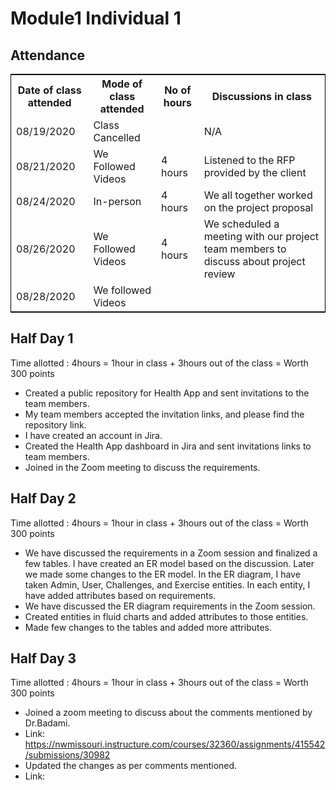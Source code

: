 # Module1 Individual 1
## Attendance
<table style="width:100%;border: 1px solid black;">
<tr>
<th>Date of class attended</th>	
<th>Mode of class attended</th>
<th>No of hours</th>
<th>Discussions in class</th>
</tr>
<tr>
<td>08/19/2020</td>
<td>Class Cancelled</td>
<td> </td>
<td>N/A</td>
</tr>
<tr>
<td>08/21/2020</td>
<td>We Followed Videos</td>
<td> 4 hours</td>  
<td>Listened to the RFP provided by the client</td> 
</tr>
<tr>
<td>08/24/2020</td>
<td>In-person</td>
<td> 4 hours</td>
<td>We all together worked on the project proposal</td>
</tr>
<tr>
<td>08/26/2020</td>
<td>We Followed Videos</td>
<td> 4 hours</td>
<td>We scheduled a meeting with our project team members to discuss about project review</td>
</tr>
<tr>
<td>08/28/2020</td>
<td>We followed Videos</td>
<td> </td>
<td> </td>
</tr>
</table>

## Half Day 1  

Time allotted : 4hours = 1hour in class + 3hours out of the class = Worth 300 points

- Created a public repository for Health App and sent invitations to the team members.  
- My team members accepted the invitation links, and please find the repository link.  
- I have created an account in Jira.  
- Created the Health App dashboard in Jira and sent invitations links to team members.  
- Joined in the Zoom meeting to discuss the requirements.

## Half Day 2  

Time allotted : 4hours = 1hour in class + 3hours out of the class = Worth 300 points

- We have discussed the requirements in a Zoom session and finalized a few tables. I have created an ER model based on the discussion. Later we made some changes to the ER model. In the ER diagram, I have taken Admin, User, Challenges, and Exercise entities. In each entity, I have added attributes based on requirements.
- We have discussed the ER diagram requirements in the Zoom session.
- Created entities in fluid charts and added attributes to those entities.
- Made few changes to the tables and added more attributes.

## Half Day 3

Time allotted : 4hours = 1hour in class + 3hours out of the class = Worth 300 points

- Joined a zoom meeting to discuss about the comments mentioned by Dr.Badami.  
- Link: https://nwmissouri.instructure.com/courses/32360/assignments/415542/submissions/30982
- Updated the changes as per comments mentioned.
- Link: 



